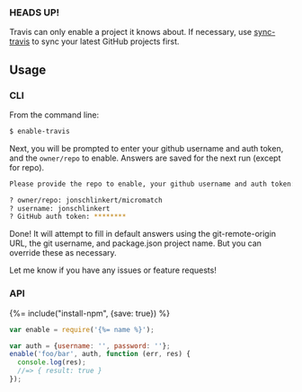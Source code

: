 ### HEADS UP!

Travis can only enable a project it knows about. If necessary, use [sync-travis] to sync your latest GitHub projects first.

## Usage

### CLI

From the command line:

```bash
$ enable-travis
```

Next, you will be prompted to enter your github username and auth token, and the `owner/repo` to enable. Answers are saved for the next run (except for repo).

```bash
Please provide the repo to enable, your github username and auth token:

? owner/repo: jonschlinkert/micromatch
? username: jonschlinkert
? GitHub auth token: ********
```

Done! It will attempt to fill in default answers using the git-remote-origin URL, the git username, and package.json project name. But you can override these as necessary.

Let me know if you have any issues or feature requests!

### API

{%= include("install-npm", {save: true}) %}

```js
var enable = require('{%= name %}');

var auth = {username: '', password: ''};
enable('foo/bar', auth, function (err, res) {
  console.log(res);
  //=> { result: true }
});
```

[node-travis-cl]: https://github.com/pwmckenna/node-travis-ci
[sync-travis]: https://github.com/jonschlinkert/sync-travis
